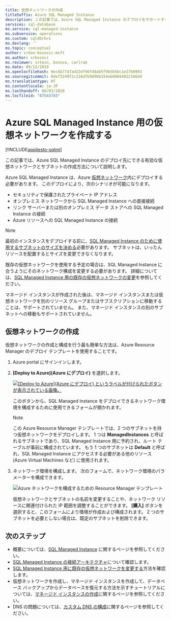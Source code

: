 ```yaml
---
title: 仮想ネットワークの作成
titleSuffix: Azure SQL Managed Instance
description: この記事では、Azure SQL Managed Instance のデプロイをサポートするように構成された仮想ネットワークの作成方法について説明します。
services: sql-database
ms.service: sql-managed-instance
ms.subservice: operations
ms.custom: sqldbrb=1
ms.devlang: ''
ms.topic: conceptual
author: srdan-bozovic-msft
ms.author: srbozovi
ms.reviewer: sstein, bonova, carlrab
ms.date: 09/12/2019
ms.openlocfilehash: 9ec6b7747ad22df96fd8ab5f9b5b5bc1e27b0993
ms.sourcegitcommit: 8def3249f2c216d7b9d96b154eb096640221b6b9
ms.translationtype: HT
ms.contentlocale: ja-JP
ms.lasthandoff: 08/03/2020
ms.locfileid: "87543743"
---
```

# <a name="create-a-virtual-network-for-azure-sql-managed-instance"></a>Azure SQL Managed Instance 用の仮想ネットワークを作成する
[!INCLUDE[appliesto-sqlmi](../includes/appliesto-sqlmi.md)]

この記事では、Azure SQL Managed Instance のデプロイ先にできる有効な仮想ネットワークとサブネットの作成方法について説明します。

Azure SQL Managed Instance は、Azure [仮想ネットワーク](../../virtual-network/virtual-networks-overview.md)内にデプロイする必要があります。 このデプロイにより、次のシナリオが可能になります。

- セキュリティで保護されたプライベート IP アドレス
- オンプレミス ネットワークから SQL Managed Instance への直接接続
- リンク サーバーまたは別のオンプレミス データ ストアへの SQL Managed Instance の接続
- Azure リソースへの SQL Managed Instance の接続  

> [!NOTE]
> 最初のインスタンスをデプロイする前に、[SQL Managed Instance のために使用するサブネットのサイズを決める](vnet-subnet-determine-size.md)必要があります。 サブネットは、いったんリソースを配置するとサイズを変更できなくなります。
>
> 既存の仮想ネットワークを使用する予定の場合は、SQL Managed Instance に合うようにそのネットワーク構成を変更する必要があります。 詳細については、[SQL Managed Instance 用の既存の仮想ネットワークの変更](vnet-existing-add-subnet.md)を参照してください。
>
> マネージド インスタンスが作成された後は、マネージド インスタンスまたは仮想ネットワークを別のリソース グループまたはサブスクリプションに移動することは、サポートされていません。  また、マネージド インスタンスの別のサブネットへの移動もサポートされていません。
>

## <a name="create-a-virtual-network"></a>仮想ネットワークの作成

仮想ネットワークの作成と構成を行う最も簡単な方法は、Azure Resource Manager のデプロイ テンプレートを使用することです。

1. Azure portal にサインインします。

2. **[Deploy to Azure]\(Azure にデプロイ\)** を選択します。

   [![[Deploy to Azure]\(Azure にデプロイ\) というラベルが付けられたボタンが表示されている画像。](https://azuredeploy.net/deploybutton.png)](https://portal.azure.com/#create/Microsoft.Template/uri/https%3A%2F%2Fraw.githubusercontent.com%2FAzure%2Fazure-quickstart-templates%2Fmaster%2F101-sql-managed-instance-azure-environment%2Fazuredeploy.json)

   このボタンから、SQL Managed Instance をデプロイできるネットワーク環境を構成するために使用できるフォームが開かれます。

   > [!Note]
   > この Azure Resource Manager テンプレートでは、2 つのサブネットを持つ仮想ネットワークをデプロイします。 1 つは **ManagedInstances** と呼ばれるサブネットであり、SQL Managed Instance 用に予約され、ルート テーブルが事前に構成されています。 もう 1 つのサブネットは **Default** と呼ばれ、SQL Managed Instance にアクセスする必要がある他のリソース (Azure Virtual Machines など) に使用されます。

3. ネットワーク環境を構成します。 次のフォームで、ネットワーク環境のパラメーターを構成できます。

   ![Azure ネットワークを構成するための Resource Manager テンプレート](./media/virtual-network-subnet-create-arm-template/create-mi-network-arm.png)

   仮想ネットワークとサブネットの名前を変更することや、ネットワーク リソースに関連付けられた IP 範囲を調整することができます。 **[購入]** ボタンを選択すると、このフォームにより環境が作成および構成されます。 2 つのサブネットを必要としない場合は、既定のサブネットを削除できます。

## <a name="next-steps"></a>次のステップ

- 概要については、[SQL Managed Instance](sql-managed-instance-paas-overview.md) に関するページを参照してください。
- [SQL Managed Instance の接続アーキテクチャ](connectivity-architecture-overview.md)について確認します。
- [SQL Managed Instance 用に既存の仮想ネットワークを変更する](vnet-existing-add-subnet.md)方法を確認します。
- 仮想ネットワークを作成し、マネージド インスタンスを作成して、データベース バックアップからデータベースを復元する方法を示すチュートリアルについては、[マネージド インスタンスの作成](instance-create-quickstart.md)に関するページを参照してください。
- DNS の問題については、[カスタム DNS の構成](custom-dns-configure.md)に関するページを参照してください。
